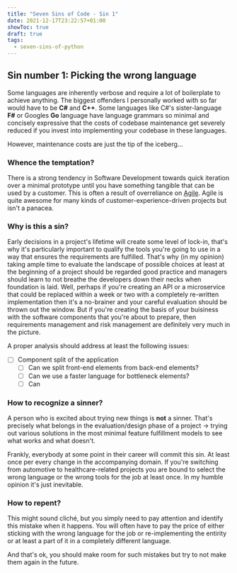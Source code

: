 ```yaml
---
title: "Seven Sins of Code - Sin 1"
date: 2021-12-17T23:22:57+01:00
showToc: true
draft: true
tags:
  - seven-sins-of-python
---
```


## Sin number 1: Picking the wrong language

Some languages are inherently verbose and require a lot of boilerplate to achieve anything. The biggest offenders I personally worked with so far would have to be **C\#** and **C++**. Some languages like C\#'s sister-language **F\#** or Googles **Go** language have language grammars so minimal and concisely expressive that the costs of codebase maintenance get severely reduced if you invest into implementing your codebase in these languages.

However, maintenance costs are just the tip of the iceberg...

### Whence the temptation?

There is a strong tendency in Software Development towards quick iteration over a minimal prototype until you have something tangible that can be used by a customer. This is often a result of overreliance on [Agile](https://en.wikipedia.org/wiki/Agile_software_development). Agile is quite awesome for many kinds of customer-experience-driven projects but isn't a panacea.

### Why is this a sin?

Early decisions in a project's lifetime will create some level of lock-in, that's why it's particularly important to qualify the tools you're going to use in a way that ensures the requirements are fulfilled. That's why (in my opinion) taking ample time to evaluate the landscape of possible choices at least at the beginning of a project should be regarded good practice and managers should learn to not breathe the developers down their necks when foundation is laid. Well, perhaps if you're creating an API or a microservice that could be replaced within a week or two with a completely re-written implementation then it's a no-brainer and your careful evaluation should be thrown out the window. But if you're creating the basis of your buisiness with the software components that you're about to prepare, then requirements management and risk management are definitely very much in the picture.

A proper analysis should address at least the following issues:

- [ ] Component split of the application
  - [ ] Can we split front-end elements from back-end elements?
  - [ ] Can we use a faster language for bottleneck elements?
  - [ ] Can

### How to recognize a sinner?

A person who is excited about trying new things is **not** a sinner. That's precisely what belongs in the evaluation/design phase of a project -> trying out various solutions in the most minimal feature fulfillment models to see what works and what doesn't.

Frankly, everybody at some point in their career will commit this sin. At least once per every change in the accompanying domain. If you're switching from automotive to healthcare-related projects you are bound to select the wrong language or the wrong tools for the job at least once. In my humble opinion it's just inevitable.

### How to repent?

This might sound cliché, but you simply need to pay attention and identify this mistake when it happens. You will often have to pay the price of either sticking with the wrong language for the job or re-implementing the entirity or at least a part of it in a completely different language.

And that's ok, you should make room for such mistakes but try to not make them again in the future.
